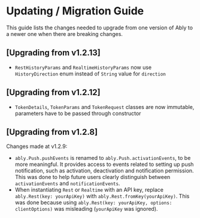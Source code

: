 # Updating / Migration Guide

This guide lists the changes needed to upgrade from one version of Ably to a newer one when there are breaking changes.

## [Upgrading from v1.2.13]

- `RestHistoryParams` and `RealtimeHistoryParams` now use `HistoryDirection` enum instead of `String` value for `direction`

## [Upgrading from v1.2.12]

- `TokenDetails`, `TokenParams` and `TokenRequest` classes are now immutable, parameters have to be passed through constructor

## [Upgrading from v1.2.8]

Changes made at v1.2.9:

- `ably.Push.pushEvents` is renamed to `ably.Push.activationEvents`, to be more meaningful. It provides access to events related to setting up push notification, such as activation, deactivation and notification permission. This was done to help future users clearly distinguish between `activationEvents` and `notificationEvents`.
- When instantiating `Rest` or `Realtime` with an API key, replace `ably.Rest(key: yourApiKey)` with `ably.Rest.fromKey(yourApiKey)`. This was done because using `ably.Rest(key: yourApiKey, options: clientOptions)` was misleading (`yourApiKey` was ignored).
